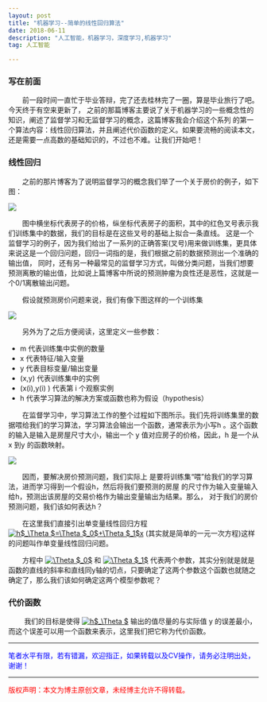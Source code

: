 ```yaml
---
layout: post
title: "机器学习--简单的线性回归算法"
date: 2018-06-11
description: "人工智能，机器学习，深度学习,机器学习"
tag: 人工智能

---
```


### 写在前面
&emsp;&emsp;前一段时间一直忙于毕业答辩，完了还去桂林完了一圈，算是毕业旅行了吧。今天终于有空来更新了，
之前的那篇博客主要说了关于机器学习的一些概念性的知识，阐述了监督学习和无监督学习的概念，这篇博客我会介绍这个系列
的第一个算法内容：线性回归算法，并且阐述代价函数的定义。如果要流畅的阅读本文，还是需要一点高数的基础知识的，不过也不难。让我们开始吧！

### 线性回归
&emsp;&emsp;之前的那片博客为了说明监督学习的概念我们举了一个关于房价的例子，如下图：

![](http://ww1.sinaimg.cn/large/006CsMmSgy1fs75schp27j30et07vdh4.jpg)

&emsp;&emsp;图中横坐标代表房子的价格，纵坐标代表房子的面积，其中的红色叉号表示我们训练集中的数据，我们的目标是在这些叉号的基础上拟合一条直线。
这是一个监督学习的例子，因为我们给出了一系列的正确答案(叉号)用来做训练集，更具体来说这是一个回归问题，回归一词指的是，我们根据之前的数据预测出一个准确的输出值，
同时，还有另一种最常见的监督学习方式，叫做分类问题，当我们想要预测离散的输出值，比如说上篇博客中所说的预测肿瘤为良性还是恶性，这就是一个0/1离散输出问题。

&emsp;&emsp;假设就预测房价问题来说，我们有像下图这样的一个训练集

![](http://ww1.sinaimg.cn/large/006CsMmSgy1fs7afqdo97j308s03ugli.jpg)

&emsp;&emsp;另外为了之后方便阅读，这里定义一些参数：

- m 代表训练集中实例的数量
- x 代表特征/输入变量
- y 代表目标变量/输出变量
- (x,y) 代表训练集中的实例
- (x(i),y(i) ) 代表第 i 个观察实例
- h 代表学习算法的解决方案或函数也称为假设（hypothesis）

&emsp;&emsp;在监督学习中，学习算法工作的整个过程如下图所示。我们先将训练集里的数据喂给我们的学习算法，学习算法会输出一个函数，通常表示为小写h
。这个函数的输入是输入是房屋尺寸大小，输出一个 y 值对应房子的价格，因此，h 是一个从
x 到y 的函数映射。

![](http://ww1.sinaimg.cn/mw690/006CsMmSgy1fs7awhdg4rj30ac06fgli.jpg)

&emsp;&emsp;因而，要解决房价预测问题，我们实际上
是要将训练集“喂”给我们的学习算法，进而学习得到一个假设h，然后将我们要预测的房屋
的尺寸作为输入变量输入给h，预测出该房屋的交易价格作为输出变量输出为结果。那么，
对于我们的房价预测问题，我们该如何表达h？

&emsp;&emsp;在这里我们直接引出单变量线性回归方程 <a href="https://www.codecogs.com/eqnedit.php?latex=h$_\Theta&space;$=\Theta&space;$_0$&plus;\Theta&space;$_1$x" target="_blank"><img src="https://latex.codecogs.com/gif.latex?h$_\Theta&space;$=\Theta&space;$_0$&plus;\Theta&space;$_1$x" title="h$_\Theta $=\Theta $_0$+\Theta $_1$x" /></a> (其实就是简单的一元一次方程)这样的问题叫作单变量线性回归问题。

&emsp;&emsp;方程中 <a href="https://www.codecogs.com/eqnedit.php?latex=\Theta&space;$_0$" target="_blank"><img src="https://latex.codecogs.com/gif.latex?\Theta&space;$_0$" title="\Theta $_0$" /></a> 和 <a href="https://www.codecogs.com/eqnedit.php?latex=\Theta&space;$_1$" target="_blank"><img src="https://latex.codecogs.com/gif.latex?\Theta&space;$_1$" title="\Theta $_1$" /></a> 代表两个参数，其实分别就是就是函数的直线的斜率和直线同y轴的切点，只要确定了这两个参数这个函数也就随之确定了，那么我们该如何确定这两个模型参数呢？

### 代价函数

&emsp;&emsp; 我们的目标是使得 <a href="https://www.codecogs.com/eqnedit.php?latex=h$_\Theta&space;$=\Theta&space;$_0$&plus;\Theta&space;$_1$x" target="_blank"><img src="https://latex.codecogs.com/gif.latex?h$_\Theta" title="h$_\Theta $" /></a> 输出的值尽量的与实际值 y 的误差最小，而这个误差可以用一个函数来表示，这里我们把它称为代价函数。



----------
<font color="blue">笔者水平有限，若有错漏，欢迎指正，如果转载以及CV操作，请务必注明出处，谢谢！</font>


----------


<font color="red">版权声明：本文为博主原创文章，未经博主允许不得转载。</font>
